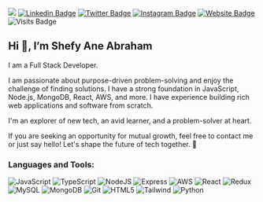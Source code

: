 
[<img src="https://img.shields.io/badge/gmail-%23EE0000.svg?&style=flat-square&logo=gmail&logoColor=white">](mailto:shefyaneabraham@gmail.com) 
[![Linkedin Badge](https://img.shields.io/badge/-LinkedIn-0e76a8?style=flat-square&logo=Linkedin&logoColor=white)](https://linkedin.com/in/shefyaneabraham)
[![Twitter Badge](https://img.shields.io/badge/-Twitter-00acee?style=flat-square&logo=Twitter&logoColor=white)](https://x.com/AbrahamShefy)
[![Instagram Badge](https://img.shields.io/badge/-Instagram-e4405f?style=flat-square&logo=Instagram&logoColor=white)](https://www.instagram.com/shefy.abraham/)
[![Website Badge](https://img.shields.io/badge/website-000000?style=flat-square&logo=About.me&logoColor=white)](https://shefyaneabraham.github.io/)
![Visits Badge](https://badges.pufler.dev/visits/shefyaneabraham/shefyaneabraham?style=flat-square)

## Hi 👋, I’m Shefy Ane Abraham

I am a Full Stack Developer. 

I am passionate about purpose-driven problem-solving and enjoy the challenge of finding solutions. I have a strong foundation in JavaScript, Node.js, MongoDB, React, AWS, and more. I have experience building rich web applications and software from scratch.

I'm an explorer of new tech, an avid learner, and a problem-solver at heart.

If you are seeking an opportunity for mutual growth, feel free to contact me or just say hello! Let's shape the future of tech together. 🌟 


### Languages and Tools:

![JavaScript](https://img.shields.io/badge/JavaScript-F7DF1E?style=for-the-badge&logo=javascript&logoColor=black)
![TypeScript](https://img.shields.io/badge/TypeScript-007ACC?style=for-the-badge&logo=typescript&logoColor=white)
![NodeJS](https://img.shields.io/badge/node.js-6DA55F?style=for-the-badge&logo=node.js&logoColor=white)
![Express](https://img.shields.io/badge/express.js-%23404d59.svg?style=for-the-badge&logo=express&logoColor=%2361DAFB)
![AWS](https://img.shields.io/badge/AWS-000.svg?style=for-the-badge&logo=amazon-aws&logoColor=white)
![React](https://img.shields.io/badge/React-20232A?style=for-the-badge&logo=react&logoColor=61DAFB)
![Redux](https://img.shields.io/badge/redux-%23593d88.svg?style=for-the-badge&logo=redux&logoColor=white)
![MySQL](https://img.shields.io/badge/MySQL-00000F?style=for-the-badge&logo=mysql&logoColor=white)
![MongoDB](https://img.shields.io/badge/MongoDB-%234ea94b.svg?style=for-the-badge&logo=mongodb&logoColor=white)
![Git](https://img.shields.io/badge/GIT-E44C30?style=for-the-badge&logo=git&logoColor=white)
![HTML5](https://img.shields.io/badge/HTML5-E34F26?style=for-the-badge&logo=html5&logoColor=white)
![Tailwind](https://img.shields.io/badge/tailwindcss-%2338B2AC.svg?style=for-the-badge&logo=tailwind-css&logoColor=white)
![Python](https://img.shields.io/badge/python-3670A0?style=for-the-badge&logo=python&logoColor=ffdd54)

<!---
shefyaneabraham/shefyaneabraham is a ✨ special ✨ repository because its `README.md` (this file) appears on your GitHub profile.
You can click the Preview link to take a look at your changes.
--->
